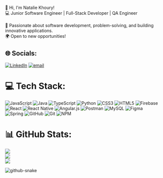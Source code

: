 
👋 Hi, I'm Natalie Khoury!  <br>💻 Junior Software Engineer | Full-Stack Developer | QA Engineer  <br><br>🚀 Passionate about software development, problem-solving, and building innovative applications.  <br>🌍 Open to new opportunities!  <br>


## 🌐 Socials:
[![LinkedIn](https://img.shields.io/badge/LinkedIn-%230077B5.svg?logo=linkedin&logoColor=white)]([[https://linkedin.com/in/https://www.linkedin.com/in/natalie-khoury-77n/](https://www.linkedin.com/in/natalie-khoury-77n/)](https://www.linkedin.com/in/natalie-khoury-77n/)) [![email](https://img.shields.io/badge/Email-D14836?logo=gmail&logoColor=white)](mailto:nataliekhoury1122@gmail.com) 

# 💻 Tech Stack:
![JavaScript](https://img.shields.io/badge/javascript-%23323330.svg?style=for-the-badge&logo=javascript&logoColor=%23F7DF1E) ![Java](https://img.shields.io/badge/java-%23ED8B00.svg?style=for-the-badge&logo=openjdk&logoColor=white) ![TypeScript](https://img.shields.io/badge/typescript-%23007ACC.svg?style=for-the-badge&logo=typescript&logoColor=white) ![Python](https://img.shields.io/badge/python-3670A0?style=for-the-badge&logo=python&logoColor=ffdd54) ![CSS3](https://img.shields.io/badge/css3-%231572B6.svg?style=for-the-badge&logo=css3&logoColor=white) ![HTML5](https://img.shields.io/badge/html5-%23E34F26.svg?style=for-the-badge&logo=html5&logoColor=white) ![Firebase](https://img.shields.io/badge/firebase-a08021?style=for-the-badge&logo=firebase&logoColor=ffcd34) ![React](https://img.shields.io/badge/react-%2320232a.svg?style=for-the-badge&logo=react&logoColor=%2361DAFB) ![React Native](https://img.shields.io/badge/react_native-%2320232a.svg?style=for-the-badge&logo=react&logoColor=%2361DAFB) ![Angular.js](https://img.shields.io/badge/angular.js-%23E23237.svg?style=for-the-badge&logo=angularjs&logoColor=white) ![Postman](https://img.shields.io/badge/Postman-FF6C37?style=for-the-badge&logo=postman&logoColor=white) ![MySQL](https://img.shields.io/badge/mysql-4479A1.svg?style=for-the-badge&logo=mysql&logoColor=white) ![Figma](https://img.shields.io/badge/figma-%23F24E1E.svg?style=for-the-badge&logo=figma&logoColor=white) ![Spring](https://img.shields.io/badge/spring-%236DB33F.svg?style=for-the-badge&logo=spring&logoColor=white) ![GitHub](https://img.shields.io/badge/github-%23121011.svg?style=for-the-badge&logo=github&logoColor=white) ![Git](https://img.shields.io/badge/git-%23F05033.svg?style=for-the-badge&logo=git&logoColor=white) ![NPM](https://img.shields.io/badge/NPM-%23CB3837.svg?style=for-the-badge&logo=npm&logoColor=white)
# 📊 GitHub Stats:
![](https://github-readme-stats.vercel.app/api?username=nataliekhoury&theme=monokai&hide_border=true&include_all_commits=true&count_private=true)<br/>
![](https://github-readme-streak-stats.herokuapp.com/?user=nataliekhoury&theme=monokai&hide_border=true)<br/>
![](https://github-readme-stats.vercel.app/api/top-langs/?username=nataliekhoury&theme=monokai&hide_border=true&include_all_commits=true&count_private=true&layout=compact)



<picture>
  <source media="(prefers-color-scheme: dark)" srcset="https://raw.githubusercontent.com/tobiasmeyhoefer/tobiasmeyhoefer/output/github-snake-dark.svg" />
  <source media="(prefers-color-scheme: light)" srcset="https://raw.githubusercontent.com/tobiasmeyhoefer/tobiasmeyhoefer/output/github-snake.svg" />
  <img alt="github-snake" src="https://raw.githubusercontent.com/tobiasmeyhoefer/tobiasmeyhoefer/output/github-snake.svg" />
</picture>
